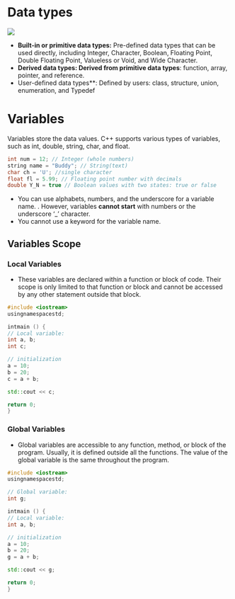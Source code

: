 # Data types
![](https://hackr.io/blog/media/2-34.png?ezimgfmt=rs:714x415/rscb1/ng:webp/ngcb1)
- **Built-in or primitive data types:** Pre-defined data types that can be used directly, including Integer, Character, Boolean, Floating Point, Double Floating Point, Valueless or Void, and Wide Character.
- **Derived data types: Derived from primitive data types**: function, array, pointer, and reference.
- User-defined data types**: Defined by users: class, structure, union, enumeration, and Typedef

# Variables

Variables store the data values. C++ supports various types of variables, such as int, double, string, char, and float. 
```cpp
int num = 12; // Integer (whole numbers)
string name = "Buddy"; // String(text)
char ch = 'U'; //single character
float fl = 5.99; // Floating point number with decimals
double Y_N = true // Boolean values with two states: true or false
```
- You can use alphabets, numbers, and the underscore for a variable name. 
. However, variables **cannot start** with numbers or the underscore ‘_’ character. 
- You cannot use a keyword for the variable name. 


## Variables Scope
###  Local Variables
- These variables are declared within a function or block of code. Their scope is only limited to that function or block and cannot be accessed by any other statement outside that block. 
```cpp
#include <iostream>
usingnamespacestd;

intmain () {
// Local variable:
int a, b;
int c;

// initialization
a = 10;
b = 20;
c = a + b;

std::cout << c;

return 0;
}
```
### Global Variables 
- Global variables are accessible to any function, method, or block of the program. Usually, it is defined outside all the functions. The value of the global variable is the same throughout the program. 
```cpp
#include <iostream>
usingnamespacestd;

// Global variable:
int g;

intmain () {
// Local variable:
int a, b;

// initialization
a = 10;
b = 20;
g = a + b;

std::cout << g;

return 0;
}
```

